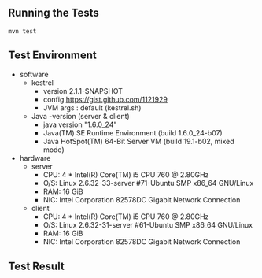 Running the Tests
----

    mvn test

Test Environment
----

- software
    - kestrel
        - version 2.1.1-SNAPSHOT
        - config https://gist.github.com/1121929
        - JVM args : default (kestrel.sh)
    - Java -version (server & client)
        - java version "1.6.0_24"
        - Java(TM) SE Runtime Environment (build 1.6.0_24-b07)
        - Java HotSpot(TM) 64-Bit Server VM (build 19.1-b02, mixed mode)
- hardware
    - server
        - CPU: 4 * Intel(R) Core(TM) i5 CPU 760  @ 2.80GHz
        - O/S: Linux 2.6.32-33-server #71-Ubuntu SMP x86_64 GNU/Linux
        - RAM: 16 GiB
        - NIC: Intel Corporation 82578DC Gigabit Network Connection
    - client
        - CPU: 4 * Intel(R) Core(TM) i5 CPU 760  @ 2.80GHz
        - O/S: Linux 2.6.32-31-server #61-Ubuntu SMP x86_64 GNU/Linux
        - RAM: 16 GiB
        - NIC: Intel Corporation 82578DC Gigabit Network Connection

Test Result
----


